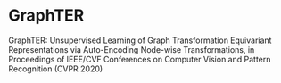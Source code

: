 # GraphTER
GraphTER: Unsupervised Learning of Graph Transformation Equivariant Representations via Auto-Encoding Node-wise Transformations, in Proceedings of IEEE/CVF Conferences on Computer Vision and Pattern Recognition (CVPR 2020)
